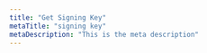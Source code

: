 ```yaml
---
title: "Get Signing Key"
metaTitle: "signing key"
metaDescription: "This is the meta description"
---
```

